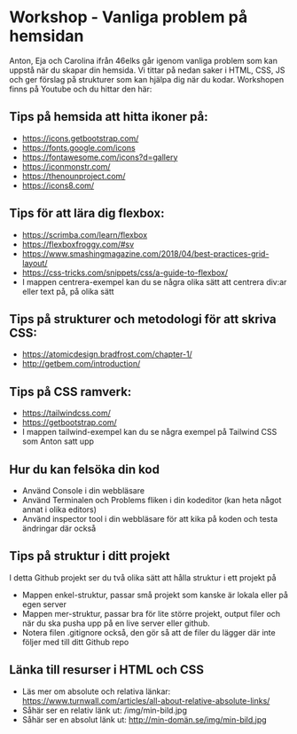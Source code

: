 # Workshop - Vanliga problem på hemsidan
Anton, Eja och Carolina ifrån 46elks går igenom vanliga problem som kan uppstå
när du skapar din hemsida. Vi tittar på nedan saker i HTML, CSS, JS och ger förslag
på strukturer som kan hjälpa dig när du kodar.
Workshopen finns på Youtube och du hittar den här:
<!-- LÄGG TILL FILMEN -->

## Tips på hemsida att hitta ikoner på:
- https://icons.getbootstrap.com/
- https://fonts.google.com/icons
- https://fontawesome.com/icons?d=gallery
- https://iconmonstr.com/
- https://thenounproject.com/
- https://icons8.com/

## Tips för att lära dig flexbox:
- https://scrimba.com/learn/flexbox
- https://flexboxfroggy.com/#sv
- https://www.smashingmagazine.com/2018/04/best-practices-grid-layout/
- https://css-tricks.com/snippets/css/a-guide-to-flexbox/
- I mappen centrera-exempel kan du se några olika sätt att centrera div:ar eller text på, på olika sätt

## Tips på strukturer och metodologi för att skriva CSS:
- https://atomicdesign.bradfrost.com/chapter-1/
- http://getbem.com/introduction/

## Tips på CSS ramverk:
- https://tailwindcss.com/
- https://getbootstrap.com/
- I mappen tailwind-exempel kan du se några exempel på Tailwind CSS som Anton satt upp

## Hur du kan felsöka din kod
- Använd Console i din webbläsare
- Använd Terminalen och Problems fliken i din kodeditor (kan heta något annat i olika editors)
- Använd inspector tool i din webbläsare för att kika på koden och testa ändringar där också

## Tips på struktur i ditt projekt
I detta Github projekt ser du två olika sätt att hålla struktur i ett projekt på
- Mappen enkel-struktur, passar små projekt som kanske är lokala eller på egen server
- Mappen mer-struktur, passar bra för lite större projekt, output filer och när du ska pusha upp på en live server eller github. 
- Notera filen .gitignore också, den gör så att de filer du lägger där inte följer med till ditt Github repo

## Länka till resurser i HTML och CSS
- Läs mer om absolute och relativa länkar: https://www.turnwall.com/articles/all-about-relative-absolute-links/
- Såhär ser en relativ länk ut: /img/min-bild.jpg
- Såhär ser en absolut länk ut: http://min-domän.se/img/min-bild.jpg
